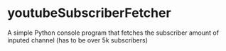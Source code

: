 # youtubeSubscriberFetcher
A simple Python console program that fetches the subscriber amount of inputed channel (has to be over 5k subscribers)
